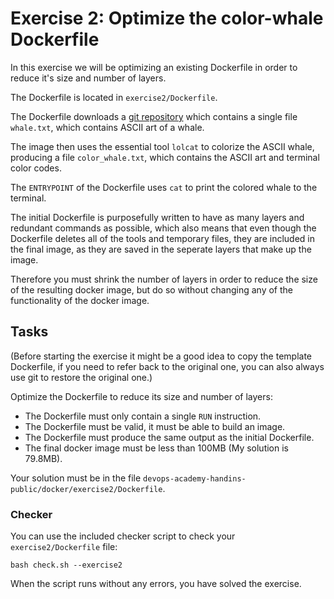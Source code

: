 # Exercise 2: Optimize the color-whale Dockerfile

In this exercise we will be optimizing an existing Dockerfile in order to reduce it's size and number of layers.

The Dockerfile is located in `exercise2/Dockerfile`.

The Dockerfile downloads a [git repository](https://github.com/eficode-academy/devops-academy-whale/) which contains a single file `whale.txt`, which contains ASCII art of a whale.

The image then uses the essential tool `lolcat` to colorize the ASCII whale, producing a file `color_whale.txt`, which contains the ASCII art and terminal color codes.

The `ENTRYPOINT` of the Dockerfile uses `cat` to print the colored whale to the terminal.

The initial Dockerfile is purposefully written to have as many layers and redundant commands as possible, which also means that even though the Dockerfile deletes all of the tools and temporary files, they are included in the final image, as they are saved in the seperate layers that make up the image.

Therefore you must shrink the number of layers in order to reduce the size of the resulting docker image, but do so without changing any of the functionality of the docker image.

## Tasks

(Before starting the exercise it might be a good idea to copy the template Dockerfile, if you need to refer back to the original one, you can also always use git to restore the original one.)

Optimize the Dockerfile to reduce its size and number of layers:

- The Dockerfile must only contain a single `RUN` instruction.
- The Dockerfile must be valid, it must be able to build an image.
- The Dockerfile must produce the same output as the initial Dockerfile.
- The final docker image must be less than 100MB (My solution is 79.8MB).

Your solution must be in the file `devops-academy-handins-public/docker/exercise2/Dockerfile`.

### Checker

You can use the included checker script to check your `exercise2/Dockerfile` file:

```shell
bash check.sh --exercise2
```

When the script runs without any errors, you have solved the exercise.
